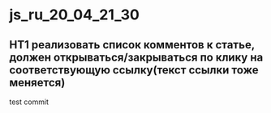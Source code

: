 # js_ru_20_04_21_30

## HT1 реализовать список комментов к статье, должен открываться/закрываться по клику на соответствующую ссылку(текст ссылки тоже меняется)

test commit